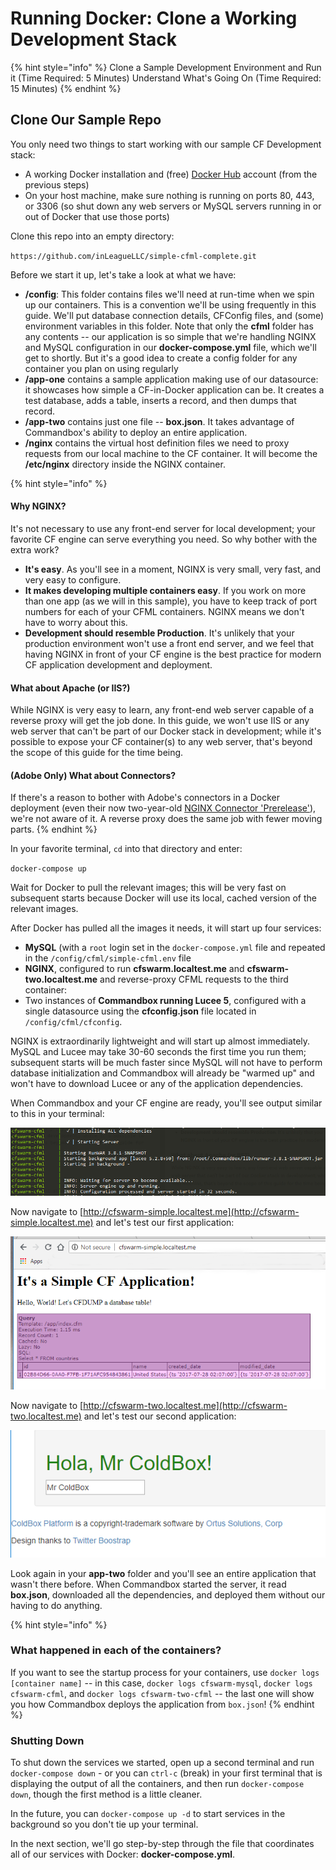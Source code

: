 # Running Docker: Clone a Working Development Stack

{% hint style="info" %}
Clone a Sample Development Environment and Run it \(Time Required: 5 Minutes\) Understand What's Going On \(Time Required: 15 Minutes\)
{% endhint %}

## Clone Our Sample Repo

You only need two things to start working with our sample CF Development stack:

* A working Docker installation and \(free\) [Docker Hub](https://hub.docker.com) account \(from the previous steps\)
* On your host machine, make sure nothing is running on ports 80, 443, or 3306 \(so shut down any web servers or MySQL servers running in or out of Docker that use those ports\)

Clone this repo into an empty directory:

`https://github.com/inLeagueLLC/simple-cfml-complete.git`

Before we start it up, let's take a look at what we have:

* **/config**: This folder contains files we'll need at run-time when we spin up our containers. This is a convention we'll be using frequently in this guide. We'll put database connection details, CFConfig files, and \(some\) environment variables in this folder. Note that only the **cfml** folder has any contents -- our application is so simple that we're handling NGINX and MySQL configuration in our **docker-compose.yml** file, which we'll get to shortly. But it's a good idea to create a config folder for any container you plan on using regularly
* **/app-one** contains a sample application making use of our datasource: it showcases how simple a CF-in-Docker application can be. It creates a test database, adds a table, inserts a record, and then dumps that record.
* **/app-two** contains just one file -- **box.json**. It takes advantage of Commandbox's ability to deploy an entire application. 
* **/nginx** contains the virtual host definition files we need to proxy requests from our local machine to the CF container. It will become the **/etc/nginx** directory inside the NGINX container.

{% hint style="info" %}
#### Why NGINX?

It's not necessary to use any front-end server for local development; your favorite CF engine can serve everything you need. So why bother with the extra work?

* **It's easy**. As you'll see in a moment, NGINX is very small, very fast, and very easy to configure.
* **It makes developing multiple containers easy**. If you work on more than one app \(as we will in this sample\), you have to keep track of port numbers for each of your CFML containers. NGINX means we don't have to worry about this.
* **Development should resemble Production**. It's unlikely that your production environment won't use a front end server, and we feel that having NGINX in front of your CF engine is the best practice for modern CF application development and deployment.

#### What about Apache \(or IIS?\)

While NGINX is very easy to learn, any front-end web server capable of a reverse proxy will get the job done. In this guide, we won't use IIS or any web server that can't be part of our Docker stack in development; while it's possible to expose your CF container\(s\) to any web server, that's beyond the scope of this guide for the time being.

#### \(Adobe Only\) What about Connectors?

If there's a reason to bother with Adobe's connectors in a Docker deployment \(even their now two-year-old [NGINX Connector 'Prerelease'](https://coldfusion.adobe.com/2016/10/prerelease-build-of-nginx-connector-for-coldfusion-2016-now-available/)\), we're not aware of it. A reverse proxy does the same job with fewer moving parts.
{% endhint %}

In your favorite terminal, `cd` into that directory and enter:

`docker-compose up`

Wait for Docker to pull the relevant images; this will be very fast on subsequent starts because Docker will use its local, cached version of the relevant images.

After Docker has pulled all the images it needs, it will start up four services:

* **MySQL** \(with a `root` login set in the `docker-compose.yml` file and repeated in the `/config/cfml/simple-cfml.env` file
* **NGINX**, configured to run **cfswarm.localtest.me** and **cfswarm-two.localtest.me** and reverse-proxy CFML requests to the third container:
* Two instances of **Commandbox running Lucee 5**, configured with a single datasource using the **cfconfig.json** file located in `/config/cfml/cfconfig`. 

NGINX is extraordinarily lightweight and will start up almost immediately. MySQL and Lucee may take 30-60 seconds the first time you run them; subsequent starts will be much faster since MySQL will not have to perform database initialization and Commandbox will already be "warmed up" and won't have to download Lucee or any of the application dependencies.

When Commandbox and your CF engine are ready, you'll see output similar to this in your terminal:

![Figure 3.4: Commandbox Finishes Starting Up ](../.gitbook/assets/commandbox_ready%20%281%29.png)

Now navigate to [http://cfswarm-simple.localtest.me](http://cfswarm-simple.localtest.me) and let's test our first application:

![Figure 3.5: A simple CF page accesses our MySQL Database ](../.gitbook/assets/cfswarm-simple-one%20%281%29.png)

Now navigate to [http://cfswarm-two.localtest.me](http://cfswarm-two.localtest.me) and let's test our second application:

![Figure 3.6: Coldbox downloaded and deployed the application based off our box.json](../.gitbook/assets/cfswarm-simple-two.png)

Look again in your **app-two** folder and you'll see an entire application that wasn't there before. When Commandbox started the server, it read **box.json**, downloaded all the dependencies, and deployed them without our having to do anything.

{% hint style="info" %}
### What happened in each of the containers?

If you want to see the startup process for your containers, use `docker logs [container name]` -- in this case, `docker logs cfswarm-mysql`, `docker logs cfswarm-cfml`, and `docker logs cfswarm-two-cfml` -- the last one will show you how Commandbox deploys the application from `box.json`!
{% endhint %}

### Shutting Down
To shut down the services we started, open up a second terminal and run `docker-compose down` - or you can `ctrl-c` (break) in your first terminal that is displaying the output of all the containers, and then run `docker-compose down`, though the first method is a little cleaner.

In the future, you can `docker-compose up -d` to start services in the background so you don't tie up your terminal.

In the next section, we'll go step-by-step through the file that coordinates all of our services with Docker: **docker-compose.yml**.

